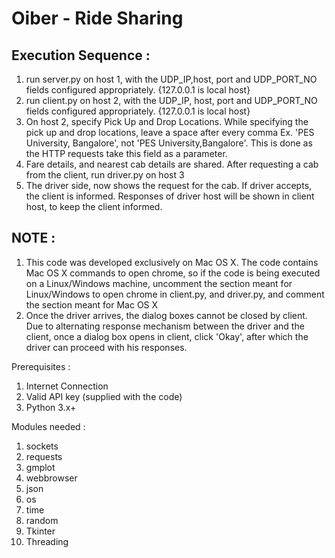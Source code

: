 # Oiber - Ride Sharing 
## Execution Sequence :
1. run server.py on host 1, with the UDP_IP,host, port and UDP_PORT_NO fields configured appropriately. {127.0.0.1 is local host}
2. run client.py on host 2, with the UDP_IP, host, port and UDP_PORT_NO fields configured appropriately. {127.0.0.1 is local host}
3. On host 2, specify Pick Up and Drop Locations. While specifying the pick up and drop locations, leave a space after every comma Ex. 'PES University, Bangalore', not 'PES University,Bangalore'. This is done as the HTTP requests take this field as a parameter.
4. Fare details, and nearest cab details are shared. After requesting a cab from the client, run driver.py on host 3
5. The driver side, now shows the request for the cab. If driver accepts, the client is informed. Responses of driver host will be shown in client host, to keep the client informed. 

## NOTE : 

1. This code was developed exclusively on Mac OS X. The code contains Mac OS X commands to open chrome, so if the code is being executed on a Linux/Windows machine, uncomment the section meant for Linux/Windows to open chrome in client.py, and driver.py, and comment the section meant for Mac OS X
2. Once the driver arrives, the dialog boxes cannot be closed by client. Due to alternating response mechanism between the driver and the client, once a dialog box opens in client, click 'Okay', after which the driver can proceed with his responses. 


Prerequisites :
1. Internet Connection
2. Valid API key (supplied with the code)
3. Python 3.x+

Modules needed :
1. sockets
2. requests
3. gmplot
4. webbrowser
5. json
6. os
7. time
8. random
9. Tkinter
10. Threading
